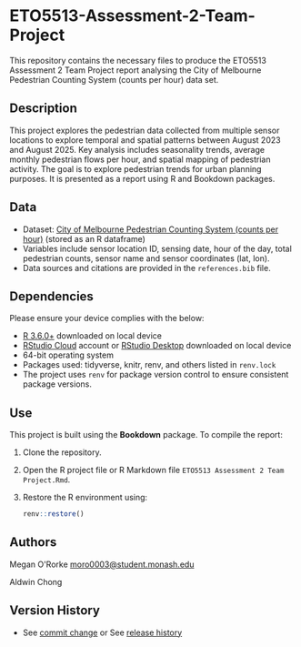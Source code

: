 # ETO5513-Assessment-2-Team-Project

This repository contains the necessary files to produce the ETO5513 Assessment 2 Team Project report analysing the City of Melbourne Pedestrian Counting System (counts per hour) data set. 

## Description

This project explores the pedestrian data collected from multiple sensor locations to explore temporal and spatial patterns between August 2023 and August 2025. Key analysis includes seasonality trends, average monthly pedestrian flows per hour, and spatial mapping of pedestrian activity. The goal is to explore pedestrian trends for urban planning purposes. It is presented as a report using R and Bookdown packages.

## Data

* Dataset: [City of Melbourne Pedestrian Counting System (counts per hour)](https://data.melbourne.vic.gov.au/explore/dataset/pedestrian-counting-system-monthly-counts-per-hour/export/) (stored as an R dataframe)
* Variables include sensor location ID, sensing date, hour of the day, total pedestrian counts, sensor name and sensor coordinates (lat, lon).
* Data sources and citations are provided in the `references.bib` file.

## Dependencies

Please ensure your device complies with the below:

* [R 3.6.0+](https://posit.co/download/rstudio-desktop/) downloaded on local device
* [RStudio Cloud](https://posit.cloud/) account or [RStudio Desktop](https://posit.co/download/rstudio-desktop/) downloaded on local device
* 64-bit operating system
* Packages used: tidyverse, knitr, renv, and others listed in `renv.lock`
* The project uses `renv` for package version control to ensure consistent package versions.

## Use

This project is built using the **Bookdown** package. To compile the report:

1. Clone the repository.
2. Open the R project file or R Markdown file `ETO5513 Assessment 2 Team Project.Rmd`.
3. Restore the R environment using:

   ```r
   renv::restore()

## Authors

Megan O'Rorke 
[moro0003@student.monash.edu](mailto:moro0003@student.monash.edu)

Aldwin Chong

## Version History

* See [commit change]() or See [release history]()
